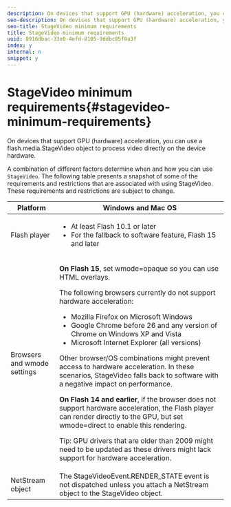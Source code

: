 ```yaml
---
description: On devices that support GPU (hardware) acceleration, you can use a flash.media.StageVideo object to process video directly on the device hardware.
seo-description: On devices that support GPU (hardware) acceleration, you can use a flash.media.StageVideo object to process video directly on the device hardware.
seo-title: StageVideo minimum requirements
title: StageVideo minimum requirements
uuid: 8916dbac-33e0-4efd-8105-9ddbc85f0a3f
index: y
internal: n
snippet: y
---
```


# StageVideo minimum requirements{#stagevideo-minimum-requirements}

On devices that support GPU (hardware) acceleration, you can use a flash.media.StageVideo object to process video directly on the device hardware.

<a id="section_64DDAA8DB215493E8A7CA6636819D350"></a>

A combination of different factors determine when and how you can use `StageVideo`. The following table presents a snapshot of some of the requirements and restrictions that are associated with using StageVideo. These requirements and restrictions are subject to change. 

<table id="table_882F4462A5AE47E28A60A39D112164A7"> 
 <thead> 
  <tr> 
   <th colname="col1" class="entry"> Platform </th> 
   <th colname="col2" class="entry"> Windows and Mac OS </th> 
  </tr>
 </thead>
 <tbody> 
  <tr> 
   <td colname="col1"> Flash player </td> 
   <td colname="col2"> 
    <ul id="ul_s42_lm2_jp"> 
     <li id="li_308FA9EC206B437A9EE04C29F9480B73">At least Flash 10.1 or later </li> 
     <li id="li_5898EDB0D12A43389076BCC7F4A27A0A">For the fallback to software feature, Flash 15 and later </li> 
    </ul> </td> 
  </tr> 
  <tr> 
   <td colname="col1">Browsers and <span class="codeph"> wmode</span> settings </td> 
   <td colname="col2"> <p><b>On Flash 15</b>, set <span class="codeph"> wmode=opaque</span> so you can use HTML overlays. </p> <p>The following browsers currently do not support hardware acceleration: 
     <ul id="ul_frv_ykf_jp"> 
      <li id="li_3D407A61FEE042A9B85A6EFACA6D7719">Mozilla Firefox on Microsoft Windows </li> 
      <li id="li_39B85AC352564DA8B86EA826638F1F4B">Google Chrome before 26 and any version of Chrome on Windows XP and Vista </li> 
      <li id="li_0042BA6070C849E6B7C4B4BF4333F712">Microsoft Internet Explorer (all versions) </li> 
     </ul>Other browser/OS combinations might prevent access to hardware acceleration. In these scenarios, <span class="codeph"> StageVideo</span> falls back to software with a negative impact on performance. </p> <p><b>On Flash 14 and earlier</b>, if the browser does not support hardware acceleration, the Flash player can render directly to the GPU, but set <span class="codeph"> wmode=direct</span> to enable this rendering. <p>Tip:  GPU drivers that are older than 2009 might need to be updated as these drivers might lack support for hardware acceleration. </p> </p> </td> 
  </tr> 
  <tr> 
   <td colname="col1"> NetStream object </td> 
   <td colname="col2">The <span class="codeph"> StageVideoEvent.RENDER_STATE</span> event is not dispatched unless you attach a <span class="codeph"> NetStream</span> object to the <span class="codeph"> StageVideo</span> object. </td> 
  </tr> 
 </tbody> 
</table>

